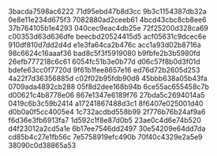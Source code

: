 3bacda7598ac6222
71d95ebd47b8d3cc
9b3c1154387db32a
0e8e11e234d675f3
7082880ad2ceeb61
4bcd43cbc8cb8ee6
37b764105b1e4293
040cec9eac4db25e
72f25200d328ca69
c00353d63d636dfe
beecbd20524415d5
acf05631c9dcec6e
910df810d7dd2d4d
e1e3fa64ca2b476c
acc1a93d02b8716a
98c6624c16aaaf36
bad8c5f3f5919080
b9fbfe2b3b5980fd
26efb777218c6c61
6054fc51b3e0b77d
d06c57f8b0d3f01d
bdefe63cc0f7720d
9f61b1fee8657e16
ed76d72b2605d253
4a22f7d36356885d
c02f02b95fdb90d8
45bbb638a05b43fa
0709ada4892cb288
05f8d2dee168b94b
6ce55ac655458c7b
d00621c4b8778e06
867e1347e6189f76
27bda5c2694014a5
0419c6b3c59b2414
a17241867488d3c1
8f6407e025001d40
d0b0a0f5cc4005e4
1c732acdbd558b99
2f776b76b24af9a6
f6d36e3fb6913fa7
1d592c1f8e87d0b5
23ae0c4d6e74b520
d4f23012a2cd5a1e
6b17ee7546dd2497
30e54209e64dd7da
cd85b4c27e1fb56c
7e5758919efc490b
70f40c4329e2a5e9
38090c0d38865a53
